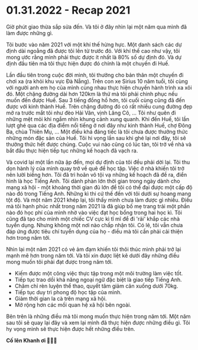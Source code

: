 # 01.31.2022 - Recap 2021

Giờ phút giao thừa sắp sửa đến. Và tôi ở đây nhìn lại một năm qua mình đã làm được những gì.

Tôi bước vào năm 2021 với một khí thế hừng hực.
Một danh sách các dự định dài ngoằng đã được tôi lên từ trước đó. Với khí thế cao như vậy, tôi mong ước rằng mình phải thực được ít nhất là 80% số dự định đó. Và dự định đầu tiên mà tôi thực hiện được đó chính là một chuyến đi Huế.

Lần đầu tiên trong cuộc đời mình, tôi thưởng cho bản thân một chuyến đi chơi xa (ra khỏi khu vực Đà Nẵng). Trên con xe Sirius 10 năm tuổi, tôi cùng với người anh em họ của mình cùng nhau thực hiện chuyến hành trình xa xôi đó. Một chặng đường dài hơn 120km là thứ mà tôi phải chinh phục nếu muốn đến được Huế.
Sau 3 tiếng đồng hồ hơn, tôi cuối cùng cũng đã đến được với kinh thành Huế. Trên chặng đường đó có rất nhiều cung đường đẹp mở ra trước mắt tôi như đèo Hải Vân, vịnh Lăng Cô, ... Tôi như quên đi những mệt mỏi khi ngắm nhìn khung cảnh xung quanh. Khi đến Huế, tôi lần lượt ghé qua các địa điểm nổi tiếng ở nơi đây như kinh thành Huế, chợ Đông Ba, chùa Thiên Mụ, ... Một điều khá đáng tiếc là tôi chưa được thưởng thức những món đặc sản của Huế. Tôi hi vọng lần sau khi ghé lại nơi đây, tôi sẽ thưởng thức hết được chúng. Cuộc vui nào cũng có lúc tàn, tôi trở về nhà và bắt đầu thực hiện tiếp tục những kế hoạch đã vạch ra.

Và covid lại một lần nữa ập đến, mọi dự định của tôi đều phải dời lại. Tôi thu dọn hành lý của mình quay trở về quê để học tập. Việc ở nhà khiến tôi trở nên lười biếng hơn. Tôi đã trì hoãn vô tội vạ những kế hoạch đã đề ra, điển hình là học Tiếng Anh.
Tôi dành phàn lớn thời gian trong ngày dành cho mạng xã hội - một khoảng thời gian đủ lớn để tôi có thể đại được một cấp độ nào đó trong Tiếng Anh. Những kì thi cứ thế đến với tôi dưới sự hoang mang tột độ. Và một năm 2021 khép lại, tôi thấy mình chưa làm được gì nhiều. Điều mà tôi hạnh phúc nhất trong năm 2021 là đã giúp bố mẹ trang trải một phần nào đó học phí của mình nhờ vào việc đạt học bổng trong hai học kì. Tôi cũng đã tạo cho mình một chiếc CV cực kì tĩ mĩ để đi 'rải' khắp các nhà tuyển dụng. Nhưng không một nơi nào chấp nhận tôi. Có lẽ, tôi vẫn chưa đáp ứng được tiêu chí tuyển dụng của họ - điều mà tôi cần phải cải thiện hơn trong năm tới.

Nhìn lại một năm 2021 có vẻ ảm đạm khiến tôi thôi thúc mình phải trở lại mạnh mẽ hơn trong năm tới. Và tôi xin được liệt kê dưới đây những điều mong muốn tôi phải đạt được trong năm tới.

- Kiếm được một công việc thực tập trong một môi trường làm việc tốt.
- Tiếp tục trao dồi khả năng ngoại ngữ đặc biệt là giao tiếp Tiếng Anh.
- Chăm chỉ rèn luyện thể thao, quyết tâm giảm cân xuống dưới 70kg.
- Tiếp tục duy trì phong độ học tập của mình.
- Giảm thời gian la cà trên mạng xã hội.
- Mở rộng hơn các mối quan hệ xã hội bên ngoài.

Bên trên là những điều mà tôi mong muốn thực hiện trong năm tới. Một năm sau tôi sẽ quay lại đây và xem lại mình đã thực hiện được những điều gì. Tôi hy vọng mình sẽ thực hiện được hết những điều trên.

**Cố lên Khanh ơi 💪💪💪**
